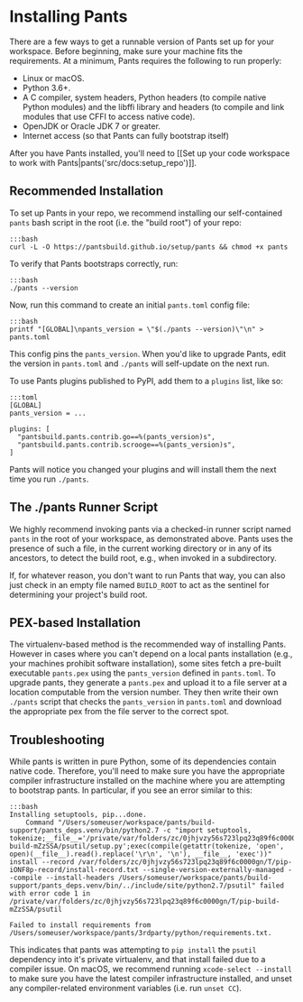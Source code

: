 Installing Pants
================

There are a few ways to get a runnable version of Pants set up for your workspace. Before
beginning, make sure your machine fits the requirements. At a minimum, Pants requires the following to run properly:

* Linux or macOS.
* Python 3.6+.
* A C compiler, system headers, Python headers (to compile native Python modules) and the libffi
  library and headers (to compile and link modules that use CFFI to access native code).
* OpenJDK or Oracle JDK 7 or greater.
* Internet access (so that Pants can fully bootstrap itself)

After you have Pants installed, you'll need to
[[Set up your code workspace to work with Pants|pants('src/docs:setup_repo')]].

Recommended Installation
------------------------

To set up Pants in your repo, we recommend installing our self-contained `pants` bash script
in the root (i.e. the "build root") of your repo:

    :::bash
    curl -L -O https://pantsbuild.github.io/setup/pants && chmod +x pants

To verify that Pants bootstraps correctly, run:

    :::bash
    ./pants --version

Now, run this command to create an initial `pants.toml` config file:

    :::bash
    printf "[GLOBAL]\npants_version = \"$(./pants --version)\"\n" > pants.toml

This config pins the `pants_version`. When you'd like to upgrade Pants, edit the version in `pants.toml` and `./pants` will self-update on the next run.

To use Pants plugins published to PyPI, add them to a `plugins` list, like so:

    :::toml
    [GLOBAL]
    pants_version = ...

    plugins: [
      "pantsbuild.pants.contrib.go==%(pants_version)s",
      "pantsbuild.pants.contrib.scrooge==%(pants_version)s",
    ]

Pants will notice you changed your plugins and will install them the next time you run `./pants`.

The ./pants Runner Script
-------------------------

We highly recommend invoking pants via a checked-in runner script named `pants` in the
root of your workspace, as demonstrated above. Pants uses the presence of such a file, in the
current working directory or in any of its ancestors, to detect the build root, e.g., when
invoked in a subdirectory.

If, for whatever reason, you don't want to run Pants that way, you can also just check in an
empty file named `BUILD_ROOT` to act as the sentinel for determining your project's build root.

PEX-based Installation
----------------------

The virtualenv-based method is the recommended way of installing Pants.
However in cases where you can't depend on a local pants installation (e.g., your machines
prohibit software installation), some sites fetch a pre-built executable `pants.pex` using
the `pants_version` defined in `pants.toml`.  To upgrade pants, they generate a `pants.pex`
and upload it to a file server at a location computable  from the version number.
They then write their own `./pants` script that checks the `pants_version` in
`pants.toml` and download the appropriate pex from the file server to the correct spot.

Troubleshooting
---------------

While pants is written in pure Python, some of its dependencies contain native code. Therefore,
you'll need to make sure you have the appropriate compiler infrastructure installed on the machine
where you are attempting to bootstrap pants. In particular, if you see an error similar to this:

    :::bash
    Installing setuptools, pip...done.
        Command "/Users/someuser/workspace/pants/build-support/pants_deps.venv/bin/python2.7 -c "import setuptools, tokenize;__file__='/private/var/folders/zc/0jhjvzy56s723lpq23q89f6c0000gn/T/pip-build-mZzSSA/psutil/setup.py';exec(compile(getattr(tokenize, 'open', open)(__file__).read().replace('\r\n', '\n'), __file__, 'exec'))" install --record /var/folders/zc/0jhjvzy56s723lpq23q89f6c0000gn/T/pip-iONF8p-record/install-record.txt --single-version-externally-managed --compile --install-headers /Users/someuser/workspace/pants/build-support/pants_deps.venv/bin/../include/site/python2.7/psutil" failed with error code 1 in /private/var/folders/zc/0jhjvzy56s723lpq23q89f6c0000gn/T/pip-build-mZzSSA/psutil

    Failed to install requirements from /Users/someuser/workspace/pants/3rdparty/python/requirements.txt.

This indicates that pants was attempting to `pip install` the `psutil` dependency into it's private
virtualenv, and that install failed due to a compiler issue. On macOS, we recommend running
`xcode-select --install` to make sure you have the latest compiler infrastructure installed, and
unset any compiler-related environment variables (i.e. run `unset CC`).
